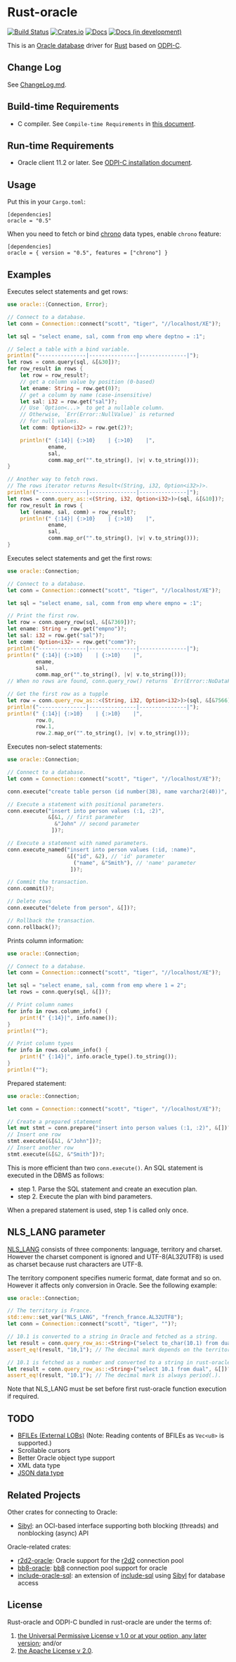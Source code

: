 # Rust-oracle
[![Build Status](https://travis-ci.com/kubo/rust-oracle.svg?branch=master)](https://travis-ci.com/kubo/rust-oracle/branches)
[![Crates.io](https://img.shields.io/crates/v/oracle.svg)](https://crates.io/crates/oracle)
[![Docs](https://docs.rs/oracle/badge.svg)](https://docs.rs/oracle)
[![Docs (in development)](https://img.shields.io/badge/docs-in_development-486D9F)](https://www.jiubao.org/rust-oracle/oracle/)

This is an [Oracle database][] driver for [Rust][] based on [ODPI-C][].

## Change Log

See [ChangeLog.md](https://github.com/kubo/rust-oracle/blob/master/ChangeLog.md).

## Build-time Requirements

* C compiler. See `Compile-time Requirements` in [this document](https://github.com/alexcrichton/cc-rs#compile-time-requirements).

## Run-time Requirements

* Oracle client 11.2 or later. See [ODPI-C installation document][].

## Usage

Put this in your `Cargo.toml`:

```text
[dependencies]
oracle = "0.5"
```

When you need to fetch or bind [chrono](https://docs.rs/chrono/0.4/chrono/)
data types, enable `chrono` feature:

```text
[dependencies]
oracle = { version = "0.5", features = ["chrono"] }
```

## Examples

Executes select statements and get rows:

```rust
use oracle::{Connection, Error};

// Connect to a database.
let conn = Connection::connect("scott", "tiger", "//localhost/XE")?;

let sql = "select ename, sal, comm from emp where deptno = :1";

// Select a table with a bind variable.
println!("---------------|---------------|---------------|");
let rows = conn.query(sql, &[&30])?;
for row_result in rows {
    let row = row_result?;
    // get a column value by position (0-based)
    let ename: String = row.get(0)?;
    // get a column by name (case-insensitive)
    let sal: i32 = row.get("sal")?;
    // Use `Option<...>` to get a nullable column.
    // Otherwise, `Err(Error::NullValue)` is returned
    // for null values.
    let comm: Option<i32> = row.get(2)?;

    println!(" {:14}| {:>10}    | {:>10}    |",
             ename,
             sal,
             comm.map_or("".to_string(), |v| v.to_string()));
}

// Another way to fetch rows.
// The rows iterator returns Result<(String, i32, Option<i32>)>.
println!("---------------|---------------|---------------|");
let rows = conn.query_as::<(String, i32, Option<i32>)>(sql, &[&10])?;
for row_result in rows {
    let (ename, sal, comm) = row_result?;
    println!(" {:14}| {:>10}    | {:>10}    |",
             ename,
             sal,
             comm.map_or("".to_string(), |v| v.to_string()));
}
```

Executes select statements and get the first rows:

```rust
use oracle::Connection;

// Connect to a database.
let conn = Connection::connect("scott", "tiger", "//localhost/XE")?;

let sql = "select ename, sal, comm from emp where empno = :1";

// Print the first row.
let row = conn.query_row(sql, &[&7369])?;
let ename: String = row.get("empno")?;
let sal: i32 = row.get("sal")?;
let comm: Option<i32> = row.get("comm")?;
println!("---------------|---------------|---------------|");
println!(" {:14}| {:>10}    | {:>10}    |",
         ename,
         sal,
         comm.map_or("".to_string(), |v| v.to_string()));
// When no rows are found, conn.query_row() returns `Err(Error::NoDataFound)`.

// Get the first row as a tupple
let row = conn.query_row_as::<(String, i32, Option<i32>)>(sql, &[&7566])?;
println!("---------------|---------------|---------------|");
println!(" {:14}| {:>10}    | {:>10}    |",
         row.0,
         row.1,
         row.2.map_or("".to_string(), |v| v.to_string()));
```

Executes non-select statements:

```rust
use oracle::Connection;

// Connect to a database.
let conn = Connection::connect("scott", "tiger", "//localhost/XE")?;

conn.execute("create table person (id number(38), name varchar2(40))", &[])?;

// Execute a statement with positional parameters.
conn.execute("insert into person values (:1, :2)",
             &[&1, // first parameter
               &"John" // second parameter
              ])?;

// Execute a statement with named parameters.
conn.execute_named("insert into person values (:id, :name)",
                   &[("id", &2), // 'id' parameter
                     ("name", &"Smith"), // 'name' parameter
                    ])?;

// Commit the transaction.
conn.commit()?;

// Delete rows
conn.execute("delete from person", &[])?;

// Rollback the transaction.
conn.rollback()?;
```

Prints column information:

```rust
use oracle::Connection;

// Connect to a database.
let conn = Connection::connect("scott", "tiger", "//localhost/XE")?;

let sql = "select ename, sal, comm from emp where 1 = 2";
let rows = conn.query(sql, &[])?;

// Print column names
for info in rows.column_info() {
    print!(" {:14}|", info.name());
}
println!("");

// Print column types
for info in rows.column_info() {
    print!(" {:14}|", info.oracle_type().to_string());
}
println!("");
```

Prepared statement:

```rust
use oracle::Connection;

let conn = Connection::connect("scott", "tiger", "//localhost/XE")?;

// Create a prepared statement
let mut stmt = conn.prepare("insert into person values (:1, :2)", &[])?;
// Insert one row
stmt.execute(&[&1, &"John"])?;
// Insert another row
stmt.execute(&[&2, &"Smith"])?;
```

This is more efficient than two `conn.execute()`.
An SQL statement is executed in the DBMS as follows:

* step 1. Parse the SQL statement and create an execution plan.
* step 2. Execute the plan with bind parameters.

When a prepared statement is used, step 1 is called only once.

## NLS_LANG parameter

[NLS_LANG][] consists of three components: language, territory and
charset. However the charset component is ignored and UTF-8(AL32UTF8) is used
as charset because rust characters are UTF-8.

The territory component specifies numeric format, date format and so on.
However it affects only conversion in Oracle. See the following example:

```rust
use oracle::Connection;

// The territory is France.
std::env::set_var("NLS_LANG", "french_france.AL32UTF8");
let conn = Connection::connect("scott", "tiger", "")?;

// 10.1 is converted to a string in Oracle and fetched as a string.
let result = conn.query_row_as::<String>("select to_char(10.1) from dual", &[])?;
assert_eq!(result, "10,1"); // The decimal mark depends on the territory.

// 10.1 is fetched as a number and converted to a string in rust-oracle
let result = conn.query_row_as::<String>("select 10.1 from dual", &[])?;
assert_eq!(result, "10.1"); // The decimal mark is always period(.).
```

Note that NLS_LANG must be set before first rust-oracle function execution if
required.

## TODO

* [BFILEs (External LOBs)](https://www.oracle.com/pls/topic/lookup?ctx=dblatest&id=GUID-5834BC49-4053-40FF-BE39-B14342B1201E) (Note: Reading contents of BFILEs as `Vec<u8>` is supported.)
* Scrollable cursors
* Better Oracle object type support
* XML data type
* [JSON data type](https://oracle-base.com/articles/21c/json-data-type-21c)

## Related Projects

Other crates for connecting to Oracle:
* [Sibyl]: an OCI-based interface supporting both blocking (threads) and nonblocking (async) API

Oracle-related crates:
* [r2d2-oracle]: Oracle support for the [r2d2] connection pool
* [bb8-oracle]: [bb8] connection pool support for oracle
* [include-oracle-sql]: an extension of [include-sql] using [Sibyl] for database access

## License

Rust-oracle and ODPI-C bundled in rust-oracle are under the terms of:

1. [the Universal Permissive License v 1.0 or at your option, any later version](http://oss.oracle.com/licenses/upl); and/or
2. [the Apache License v 2.0](http://www.apache.org/licenses/LICENSE-2.0).

[Rust]:                 https://www.rust-lang.org/
[ODPI-C]:               https://oracle.github.io/odpi/
[ODPI-C installation document]: https://oracle.github.io/odpi/doc/installation.html
[Oracle database]: https://www.oracle.com/database/index.html
[NLS_LANG]: https://www.oracle.com/pls/topic/lookup?ctx=dblatest&id=GUID-86A29834-AE29-4BA5-8A78-E19C168B690A
[bb8]: https://crates.io/crates/bb8
[bb8-oracle]: https://crates.io/crates/bb8-oracle
[include-sql]: https://crates.io/crates/include-sql
[include-oracle-sql]: https://crates.io/crates/include-oracle-sql
[r2d2]: https://crates.io/crates/r2d2
[r2d2-oracle]: https://crates.io/crates/r2d2-oracle
[Sibyl]: https://crates.io/crates/sibyl
